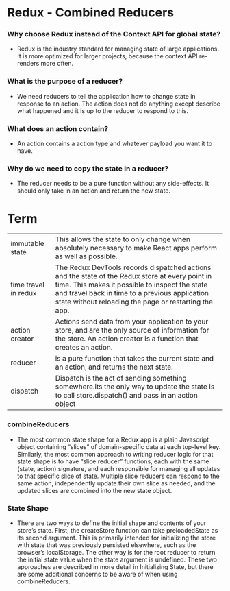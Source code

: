 # Redux - Combined Reducers

### Why choose Redux instead of the Context API for global state?

- Redux is the industry standard for managing state of large applications. It is more optimized for larger projects, because the context API re-renders more often.

### What is the purpose of a reducer?
- We need reducers to tell the application how to change state in response to an action. The action does not do anything except describe what happened and it is up to the reducer to respond to this.

### What does an action contain?
- An action contains a action type and whatever payload you want it to have.

### Why do we need to copy the state in a reducer?
- The reducer needs to be a pure function without any side-effects. It should only take in an action and return the new state.

# Term

|    |  |
| ----------- | ----------- |
| immutable state      |  This allows the state to only change when absolutely necessary to make React apps perform as well as possible.    |
| time travel in redux      |  The Redux DevTools records dispatched actions and the state of the Redux store at every point in time. This makes it possible to inspect the state and travel back in time to a previous application state without reloading the page or restarting the app.   |
| action creator      |  Actions send data from your application to your store, and are the only source of information for the store. An action creator is a function that creates an action.  |
| reducer      |   is a pure function that takes the current state and an action, and returns the next state.   |
| dispatch      |  Dispatch is the act of sending something somewhere.its the only way to update the state is to call store.dispatch() and pass in an action object   |

### combineReducers 
- The most common state shape for a Redux app is a plain Javascript object containing “slices” of domain-specific data at each top-level key. Similarly, the most common approach to writing reducer logic for that state shape is to have “slice reducer” functions, each with the same (state, action) signature, and each responsible for managing all updates to that specific slice of state. Multiple slice reducers can respond to the same action, independently update their own slice as needed, and the updated slices are combined into the new state object.

### State Shape
- There are two ways to define the initial shape and contents of your store’s state. First, the createStore function can take preloadedState as its second argument. This is primarily intended for initializing the store with state that was previously persisted elsewhere, such as the browser’s localStorage. The other way is for the root reducer to return the initial state value when the state argument is undefined. These two approaches are described in more detail in Initializing State, but there are some additional concerns to be aware of when using combineReducers.